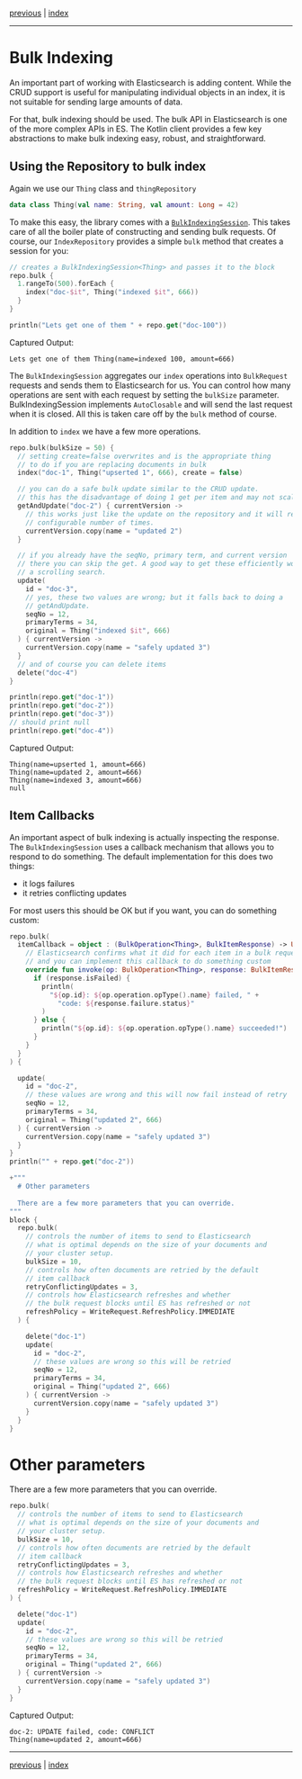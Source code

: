 [previous](crud-support.md) | [index](index.md)

___

# Bulk Indexing 

An important part of working with Elasticsearch is adding content. While the CRUD support is useful
for manipulating individual objects in an index, it is not suitable for sending large amounts of data.

For that, bulk indexing should be used. The bulk API in Elasticsearch is one of the more complex APIs
in ES. The Kotlin client provides a few key abstractions to make bulk indexing easy, robust, 
and straightforward.

## Using the Repository to bulk index

Again we use our `Thing` class and `thingRepository`

```kotlin
data class Thing(val name: String, val amount: Long = 42)
```

To make this easy, the library comes with a [`BulkIndexingSession`](https://github.com/jillesvangurp/es-kotlin-wrapper-client/tree/master/src/main/kotlin/com/jillesvangurp/eskotlinwrapper/BulkIndexingSession.kt). This takes care
of all the boiler plate of constructing and sending bulk requests. Of course, our `IndexRepository` provides a
simple `bulk` method that creates a session for you:

```kotlin
// creates a BulkIndexingSession<Thing> and passes it to the block
repo.bulk {
  1.rangeTo(500).forEach {
    index("doc-$it", Thing("indexed $it", 666))
  }
}

println("Lets get one of them " + repo.get("doc-100"))
```

Captured Output:

```
Lets get one of them Thing(name=indexed 100, amount=666)

```

The `BulkIndexingSession` aggregates our `index` operations into `BulkRequest` 
requests and sends them to Elasticsearch for us. You can control how many operations are sent 
with each request by setting the `bulkSize` parameter. BulkIndexingSession implements `AutoClosable`
and will send the last request when it is closed. All this is taken care off by the `bulk` method of
course.

In addition to `index` we have a few more operations.

```kotlin
repo.bulk(bulkSize = 50) {
  // setting create=false overwrites and is the appropriate thing
  // to do if you are replacing documents in bulk
  index("doc-1", Thing("upserted 1", 666), create = false)

  // you can do a safe bulk update similar to the CRUD update.
  // this has the disadvantage of doing 1 get per item and may not scale
  getAndUpdate("doc-2") { currentVersion ->
    // this works just like the update on the repository and it will retry a
    // configurable number of times.
    currentVersion.copy(name = "updated 2")
  }

  // if you already have the seqNo, primary term, and current version
  // there you can skip the get. A good way to get these efficiently would be
  // a scrolling search.
  update(
    id = "doc-3",
    // yes, these two values are wrong; but it falls back to doing a
    // getAndUpdate.
    seqNo = 12,
    primaryTerms = 34,
    original = Thing("indexed $it", 666)
  ) { currentVersion ->
    currentVersion.copy(name = "safely updated 3")
  }
  // and of course you can delete items
  delete("doc-4")
}

println(repo.get("doc-1"))
println(repo.get("doc-2"))
println(repo.get("doc-3"))
// should print null
println(repo.get("doc-4"))
```

Captured Output:

```
Thing(name=upserted 1, amount=666)
Thing(name=updated 2, amount=666)
Thing(name=indexed 3, amount=666)
null

```

## Item Callbacks

An important aspect of bulk indexing is actually inspecting the response. The `BulkIndexingSession`
uses a callback mechanism that allows you to respond to do something. The default implementation for
this does two things: 

- it logs failures
- it retries conflicting updates

For most users this should be OK but if you want, you can do something custom:

```kotlin
repo.bulk(
  itemCallback = object : (BulkOperation<Thing>, BulkItemResponse) -> Unit {
    // Elasticsearch confirms what it did for each item in a bulk request
    // and you can implement this callback to do something custom
    override fun invoke(op: BulkOperation<Thing>, response: BulkItemResponse) {
      if (response.isFailed) {
        println(
          "${op.id}: ${op.operation.opType().name} failed, " +
            "code: ${response.failure.status}"
        )
      } else {
        println("${op.id}: ${op.operation.opType().name} succeeded!")
      }
    }
  }
) {

  update(
    id = "doc-2",
    // these values are wrong and this will now fail instead of retry
    seqNo = 12,
    primaryTerms = 34,
    original = Thing("updated 2", 666)
  ) { currentVersion ->
    currentVersion.copy(name = "safely updated 3")
  }
}
println("" + repo.get("doc-2"))

+"""
  # Other parameters
  
  There are a few more parameters that you can override.
"""
block {
  repo.bulk(
    // controls the number of items to send to Elasticsearch
    // what is optimal depends on the size of your documents and
    // your cluster setup.
    bulkSize = 10,
    // controls how often documents are retried by the default
    // item callback
    retryConflictingUpdates = 3,
    // controls how Elasticsearch refreshes and whether
    // the bulk request blocks until ES has refreshed or not
    refreshPolicy = WriteRequest.RefreshPolicy.IMMEDIATE
  ) {

    delete("doc-1")
    update(
      id = "doc-2",
      // these values are wrong so this will be retried
      seqNo = 12,
      primaryTerms = 34,
      original = Thing("updated 2", 666)
    ) { currentVersion ->
      currentVersion.copy(name = "safely updated 3")
    }
  }
}
```

# Other parameters

There are a few more parameters that you can override.

```kotlin
repo.bulk(
  // controls the number of items to send to Elasticsearch
  // what is optimal depends on the size of your documents and
  // your cluster setup.
  bulkSize = 10,
  // controls how often documents are retried by the default
  // item callback
  retryConflictingUpdates = 3,
  // controls how Elasticsearch refreshes and whether
  // the bulk request blocks until ES has refreshed or not
  refreshPolicy = WriteRequest.RefreshPolicy.IMMEDIATE
) {

  delete("doc-1")
  update(
    id = "doc-2",
    // these values are wrong so this will be retried
    seqNo = 12,
    primaryTerms = 34,
    original = Thing("updated 2", 666)
  ) { currentVersion ->
    currentVersion.copy(name = "safely updated 3")
  }
}
```

Captured Output:

```
doc-2: UPDATE failed, code: CONFLICT
Thing(name=updated 2, amount=666)

```


___

[previous](crud-support.md) | [index](index.md)

